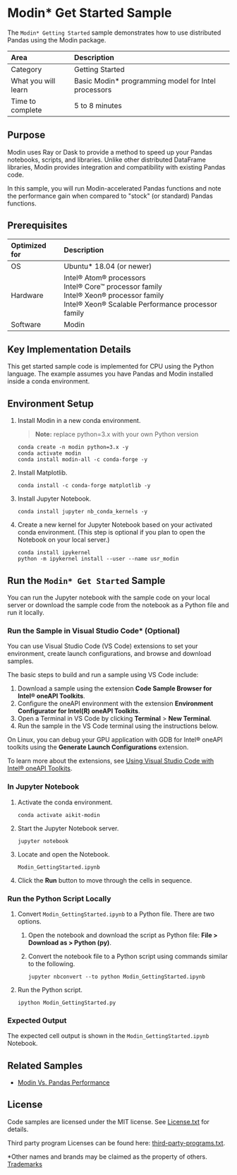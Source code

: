 # Modin* Get Started Sample

The `Modin* Getting Started` sample demonstrates how to use distributed Pandas using the Modin package. 

| Area                  | Description
| :---                  | :---
| Category              | Getting Started
| What you will learn   | Basic Modin* programming model for Intel processors
| Time to complete      | 5 to 8 minutes

## Purpose

Modin uses Ray or Dask to provide a method to speed up your Pandas notebooks, scripts, and libraries. Unlike other distributed DataFrame libraries, Modin provides integration and compatibility with existing Pandas code.

In this sample, you will run Modin-accelerated Pandas functions and note the performance gain when compared to "stock" (or standard) Pandas functions.

## Prerequisites

| Optimized for                     | Description
| :---                              | :---
| OS                                | Ubuntu* 18.04 (or newer)
| Hardware                          | Intel® Atom® processors <br> Intel® Core™ processor family <br> Intel® Xeon® processor family <br> Intel® Xeon® Scalable Performance processor family
| Software                          | Modin 

## Key Implementation Details

This get started sample code is implemented for CPU using the Python language. The example assumes you have Pandas and Modin installed inside a conda environment.

## Environment Setup

1. Install Modin in a new conda environment.

   >**Note:** replace python=3.x with your own Python version
   ```
   conda create -n modin python=3.x -y
   conda activate modin
   conda install modin-all -c conda-forge -y
   ```

2. Install Matplotlib.
   ```
   conda install -c conda-forge matplotlib -y
   ```

3. Install Jupyter Notebook. 
   ```
   conda install jupyter nb_conda_kernels -y
   ```

4. Create a new kernel for Jupyter Notebook based on your activated conda environment. (This step is optional if you plan to open the Notebook on your local server.)
   ```
   conda install ipykernel
   python -m ipykernel install --user --name usr_modin
   ```
## Run the `Modin* Get Started` Sample

You can run the Jupyter notebook with the sample code on your local server or download the sample code from the notebook as a Python file and run it locally. 

### Run the Sample in Visual Studio Code* (Optional)

You can use Visual Studio Code (VS Code) extensions to set your environment, create launch configurations, and browse and download samples.

The basic steps to build and run a sample using VS Code include:

1. Download a sample using the extension **Code Sample Browser for Intel® oneAPI Toolkits**.
2. Configure the oneAPI environment with the extension **Environment Configurator for Intel(R) oneAPI Toolkits**.
3. Open a Terminal in VS Code by clicking **Terminal** > **New Terminal**.
4. Run the sample in the VS Code terminal using the instructions below.

On Linux, you can debug your GPU application with GDB for Intel® oneAPI toolkits using the **Generate Launch Configurations** extension.

To learn more about the extensions, see
[Using Visual Studio Code with Intel® oneAPI Toolkits](https://software.intel.com/content/www/us/en/develop/documentation/using-vs-code-with-intel-oneapi/top.html).


### In Jupyter Notebook

1. Activate the conda environment.
   ```
   conda activate aikit-modin
   ```

2. Start the Jupyter Notebook server.
   ```
   jupyter notebook
   ```

3. Locate and open the Notebook.
   ```
   Modin_GettingStarted.ipynb
   ```

4. Click the **Run** button to move through the cells in sequence.

### Run the Python Script Locally

1. Convert ``Modin_GettingStarted.ipynb`` to a Python file. There are two options.

   1. Open the notebook and download the script as Python file: **File > Download as > Python (py)**.

   2. Convert the notebook file to a Python script using commands similar to the following.
      ```
      jupyter nbconvert --to python Modin_GettingStarted.ipynb
      ```
2. Run the Python script.
   ```
   ipython Modin_GettingStarted.py
   ```

### Expected Output

The expected cell output is shown in the `Modin_GettingStarted.ipynb` Notebook.

## Related Samples

* [Modin Vs. Pandas Performance](https://github.com/oneapi-src/oneAPI-samples/tree/master/AI-and-Analytics/Getting-Started-Samples/Modin_Vs_Pandas)

## License

Code samples are licensed under the MIT license. See
[License.txt](https://github.com/oneapi-src/oneAPI-samples/blob/master/License.txt) for details.

Third party program Licenses can be found here: [third-party-programs.txt](https://github.com/oneapi-src/oneAPI-samples/blob/master/third-party-programs.txt).

*Other names and brands may be claimed as the property of others. [Trademarks](https://www.intel.com/content/www/us/en/legal/trademarks.html)
